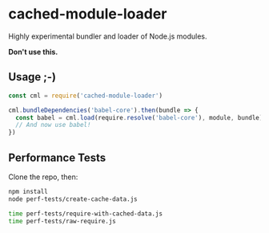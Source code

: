 # cached-module-loader

Highly experimental bundler and loader of Node.js modules.

**Don't use this.**

## Usage ;-)

```js
const cml = require('cached-module-loader')

cml.bundleDependencies('babel-core').then(bundle => {
  const babel = cml.load(require.resolve('babel-core'), module, bundle)
  // And now use babel!
})
```

## Performance Tests

Clone the repo, then:

```sh
npm install
node perf-tests/create-cache-data.js

time perf-tests/require-with-cached-data.js
time perf-tests/raw-require.js
```
